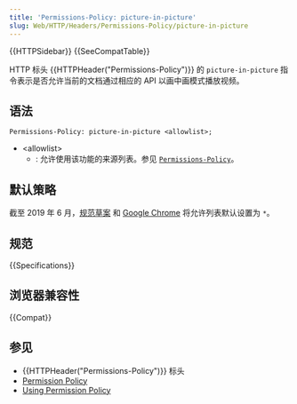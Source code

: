 ```yaml
---
title: 'Permissions-Policy: picture-in-picture'
slug: Web/HTTP/Headers/Permissions-Policy/picture-in-picture
---
```


{{HTTPSidebar}} {{SeeCompatTable}}

HTTP 标头 {{HTTPHeader("Permissions-Policy")}} 的 `picture-in-picture` 指令表示是否允许当前的文档通过相应的 API 以画中画模式播放视频。

## 语法

```
Permissions-Policy: picture-in-picture <allowlist>;
```

- \<allowlist>
  - : 允许使用该功能的来源列表。参见 [`Permissions-Policy`](/zh-CN/docs/Web/HTTP/Headers/Permissions-Policy#语法)。

## 默认策略

截至 2019 年 6 月，[规范草案](https://wicg.github.io/picture-in-picture/#feature-policy) 和 [Google Chrome](https://bugs.chromium.org/p/chromium/issues/detail?id=806249#c17) 将允许列表默认设置为 `*`。

## 规范

{{Specifications}}

## 浏览器兼容性

{{Compat}}

## 参见

- {{HTTPHeader("Permissions-Policy")}} 标头
- [Permission Policy](/zh-CN/docs/Web/HTTP/Feature_Policy)
- [Using Permission Policy](/zh-CN/docs/Web/HTTP/Feature_Policy/Using_Feature_Policy)
